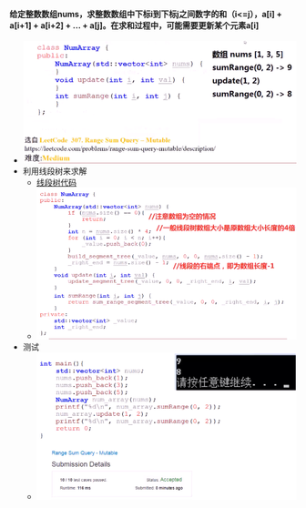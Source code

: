 #### 给定整数数组nums，求整数数组中下标i到下标j之间数字的和（i<=j），a[i] + a[i+1] + a[i+2] + ... + a[j]。在求和过程中，可能需要更新某个元素a[i]

* ![image-20210730212352386](区域和的查询.assets/image-20210730212352386.png)
* 利用线段树来求解
  * [线段树代码](./线段树.md)
  * ![image-20210731202408039](区域和的查询.assets/image-20210731202408039.png)
* 测试
  * ![image-20210731202511185](区域和的查询.assets/image-20210731202511185.png)

